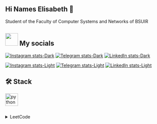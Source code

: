 ## Hi Names Elisabeth 👋

Student of the Faculty of Computer Systems and Networks of BSUIR

## <img src="https://media.giphy.com/media/LnQjpWaON8nhr21vNW/giphy.gif" width="40"> My socials
[![Instagram stats-Dark](https://img.shields.io/badge/-Instagram-090909?style=for-the-badge&logo=instagram&logoColor=B4068E#gh-dark-mode-only)](https://www.instagram.com/_veta.2103_/#gh-dark-mode-only)
[![Telegram stats-Dark](https://img.shields.io/badge/-Telegram-090909?style=for-the-badge&logo=telegram&logoColor=27A0D9#gh-dark-mode-only)](https://t.me/Yabmyabs1#gh-dark-mode-only)
[![LinkedIn stats-Dark](https://img.shields.io/badge/-LinkedIn-090909?style=for-the-badge&logo=LinkedIn&logoColor=3399CC#gh-dark-mode-only)](https://www.linkedin.com/in/pisarchyck-elizaveta-b8b574289#gh-dark-mode-only)

[![Instagram stats-Light](https://img.shields.io/badge/-Instagram-FFF?style=for-the-badge&logo=instagram&logoColor=B4068E#gh-light-mode-only)](https://www.instagram.com/_veta.2103_/#gh-light-mode-only)
[![Telegram stats-Light](https://img.shields.io/badge/-Telegram-FFF?style=for-the-badge&logo=telegram&logoColor=27A0D9#gh-light-mode-only)](https://t.me/Yabmyabs1#gh-light-mode-only)
[![LinkedIn stats-Light](https://img.shields.io/badge/-LinkedIn-FFF?style=for-the-badge&logo=LinkedIn&logoColor=3399CC#gh-light-mode-only)](https://www.linkedin.com/in/pisarchyck-elizaveta-b8b574289#gh-light-mode-only)

## 🛠 Stack
  <div align="left">
    <img src="https://skillicons.dev/icons?i=java,css,html,cpp,git" height="40" alt="python logo"  />
    <img width="12" />
  </div>

###
<details>
  <summary>LeetCode</summary>
  <a href="https://leetcode.com/u/Elisabeth003/">
    <br/>
    <img src="https://leetcard.jacoblin.cool/Elisabeth003?animation=true&ext=activity" />
  </a>
</details>
